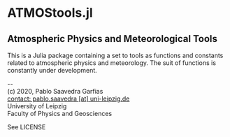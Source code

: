 # ATMOStools.jl
## Atmospheric Physics and Meteorological Tools

This is a Julia package containing a set to tools as functions and constants related to atmospheric physics and meteorology.
The suit of functions is constantly under development.

--<br>
(c) 2020, Pablo Saavedra Garfias<br>
[contact: pablo.saavedra [at] uni-leipzig.de](mailto:pablo.saavedra@uni-leipzig.de)<br>
University of Leipzig<br>
Faculty of Physics and Geosciences<br>

See LICENSE
